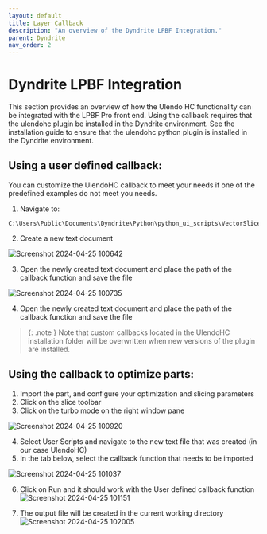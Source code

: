 ```yaml
---
layout: default
title: Layer Callback 
description: "An overview of the Dyndrite LPBF Integration."
parent: Dyndrite
nav_order: 2
---
```


# Dyndrite LPBF Integration
This section provides an overview of how the Ulendo HC functionality can be integrated with the LPBF Pro front end.
Using the callback requires that the ulendohc plugin be installed in the Dyndrite environment. See the installation guide to ensure that the ulendohc python plugin is installed in the Dyndrite environment.

## Using a user defined callback: 
You can customize the UlendoHC callback to meet your needs if one of the predefined examples do not meet you needs. 

1. Navigate to: 
 ```
 C:\Users\Public\Documents\Dyndrite\Python\python_ui_scripts\VectorSlice
 ```
2. Create a new text document

 ![Screenshot 2024-04-25 100642](https://github.com/S2AUlendo/HeatCompensation-Docs/assets/29451862/62ae99a6-5894-4fcd-bca3-0e0914617a18)

3. Open the newly created text document and place the path of the callback function and save the file 

 ![Screenshot 2024-04-25 100735](https://github.com/S2AUlendo/HeatCompensation-Docs/assets/29451862/05c746a3-e3dc-43c4-b8a2-8ac8451480f1)

 4. Open the newly created text document and place the path of the callback function and save the file 
 
> {: .note }
  Note that custom callbacks located in the UlendoHC installation folder will be overwritten when new versions of the plugin are installed.


## Using the callback to optimize parts:
1. Import the part, and configure your optimization and slicing parameters
2. Click on the slice toolbar
3. Click on the turbo mode on the right window pane

 ![Screenshot 2024-04-25 100920](https://github.com/S2AUlendo/HeatCompensation-Docs/assets/29451862/5734279e-581a-4ddb-bda2-c245772070d6)
 
4. Select User Scripts and navigate to the new text file that was created (in our case UlendoHC)
5. In the tab below, select the callback function that needs to be imported

 ![Screenshot 2024-04-25 101037](https://github.com/S2AUlendo/HeatCompensation-Docs/assets/29451862/86ec56a0-9fc7-41c0-b539-100bb9abd0a1)

6. Click on Run and it should work with the User defined callback function
 ![Screenshot 2024-04-25 101151](https://github.com/S2AUlendo/HeatCompensation-Docs/assets/29451862/bd5e197f-f572-4768-a7ea-2f8f608e4157)

7. The output file will be created in the current working directory 
 ![Screenshot 2024-04-25 102005](https://github.com/S2AUlendo/HeatCompensation-Docs/assets/29451862/a1124650-40fa-4057-a70e-d12ab812a28a)



 
 
